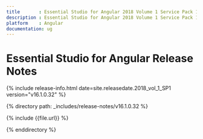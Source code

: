 ```yaml
---
title       : Essential Studio for Angular 2018 Volume 1 Service Pack 1 Release Notes
description : Essential Studio for Angular 2018 Volume 1 Service Pack 1 Release Notes
platform    : Angular
documentation: ug
---
```


# Essential Studio for Angular Release Notes

{% include release-info.html date=site.releasedate.2018_vol_1_SP1  version="v16.1.0.32" %} 

{% directory path: _includes/release-notes/v16.1.0.32 %}

{% include {{file.url}} %}

{% enddirectory %}